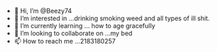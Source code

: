 - 👋 Hi, I’m @Beezy74
- 👀 I’m interested in ...drinking smoking weed and all types of ill shit. 
- 🌱 I’m currently learning ... how to age gracefully 
- 💞️ I’m looking to collaborate on ...my bed
- 📫 How to reach me ...2183180257

<!---
Beezy74/Beezy74 is a ✨ special ✨ repository because its `README.md` (this file) appears on your GitHub profile.
You can click the Preview link to take a look at your changes.
--->
